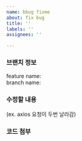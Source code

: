 ```yaml
---
name: bbug fixme
about: fix bug
title: ''
labels: ''
assignees: ''

---
```


### 브랜치 정보

feature name:  
branch name:

### 수정할 내용

(ex. axios 요청이 두번 날라감)

### 코드 첨부

```

```
